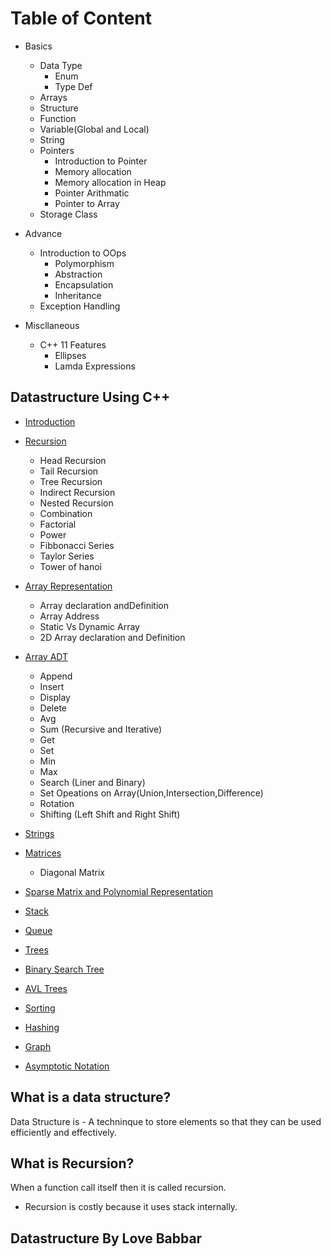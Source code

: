 # Table of Content

* Basics
  * Data Type
    * Enum
    * Type Def
  * Arrays
  * Structure
  * Function
  * Variable(Global and Local)
  * String
  * Pointers
    * Introduction to Pointer
    * Memory allocation
    * Memory allocation in Heap
    * Pointer Arithmatic
    * Pointer to Array
  * Storage Class

* Advance
  * Introduction to OOps
    * Polymorphism
    * Abstraction
    * Encapsulation
    * Inheritance
  * Exception Handling
* Miscllaneous
  * C++ 11 Features
    * Ellipses
    * Lamda Expressions

## Datastructure Using C++

* [Introduction](#datastructure)
* [Recursion](#Recursion)
  * Head Recursion
  * Tail Recursion
  * Tree Recursion
  * Indirect Recursion
  * Nested Recursion
  * Combination
  * Factorial
  * Power
  * Fibbonacci Series
  * Taylor Series
  * Tower of hanoi
* [Array Representation](#Array_representation)
  * Array declaration andDefinition
  * Array Address
  * Static Vs Dynamic Array
  * 2D Array declaration and Definition
* [Array ADT](#Array_ADT)
  * Append
  * Insert
  * Display
  * Delete
  * Avg
  * Sum (Recursive and Iterative)
  * Get
  * Set
  * Min
  * Max
  * Search (Liner and Binary)
  * Set Opeations on Array(Union,Intersection,Difference)
  * Rotation
  * Shifting (Left Shift and Right Shift)

* [Strings](#Strings)
* [Matrices](#Matrices)
  * Diagonal Matrix

* [Sparse Matrix and Polynomial Representation](#sparse_matrix_and_polynomial_representation)
* [Stack](#stack)
* [Queue](#Queue)
* [Trees](#Trees)
* [Binary Search Tree]($Binary_Search_Tree)
* [AVL Trees]($AVL_Trees)
* [Sorting]($sorting)
* [Hashing]($Hashing)
* [Graph]($Graph)
* [Asymptotic Notation]($Asymptotic_notation)

## What is a data structure<a name="datastructure"></a>?

Data Structure is -
A techninque to store elements so that they can be used efficiently and effectively.

## What is Recursion?

When a function call itself then it is called recursion.

* Recursion is costly because it uses stack internally.

## Datastructure By Love Babbar
